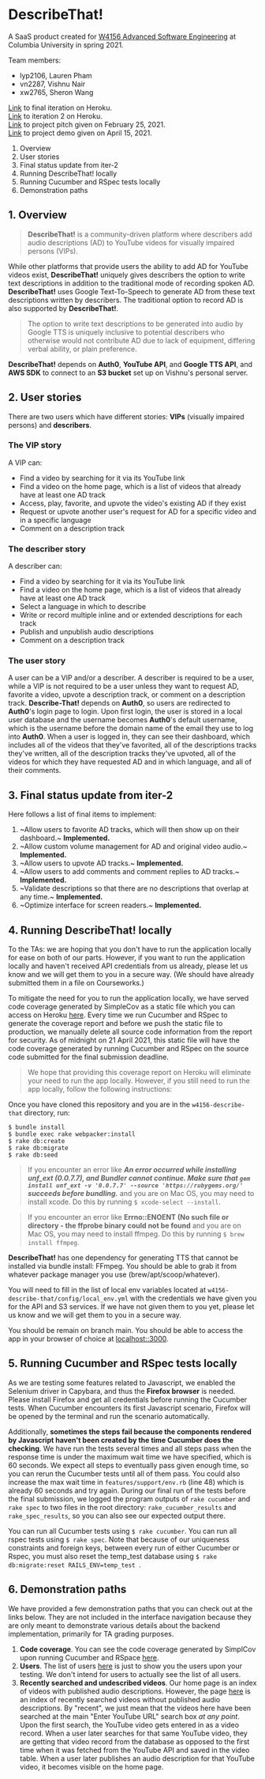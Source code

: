 # DescribeThat!

A SaaS product created for [W4156 Advanced Software Engineering](http://www.cs.columbia.edu/~junfeng/21sp-w4156/) at Columbia University in spring 2021.

Team members:

- lyp2106, Lauren Pham
- vn2287, Vishnu Nair
- xw2765, Sheron Wang

[Link](https://describe-that.herokuapp.com) to final iteration on Heroku.  
[Link](https://w4156.herokuapp.com) to iteration 2 on Heroku.  
[Link](https://youtu.be/_Xu9e_M3s20) to project pitch given on February 25, 2021.  
[Link](https://www.youtube.com/watch?v=FD_nxDqBhsU) to project demo given on April 15, 2021.

1. Overview
2. User stories
3. Final status update from iter-2
4. Running DescribeThat! locally
5. Running Cucumber and RSpec tests locally
6. Demonstration paths

## 1. Overview

> **DescribeThat!** is a community-driven platform where describers add audio descriptions (AD) to YouTube videos for visually impaired persons (VIPs).

While other platforms that provide users the ability to add AD for YouTube videos exist, **DescribeThat!** uniquely gives describers the option to write text descriptions in addition to the traditional mode of recording spoken AD. **DescribeThat!** uses Google Text-To-Speech to generate AD from these text descriptions written by describers. The traditional option to record AD is also supported by **DescribeThat!**.

> The option to write text descriptions to be generated into audio by Google TTS is uniquely inclusive to potential describers who otherwise would not contribute AD due to lack of equipment, differing verbal ability, or plain preference.

**DescribeThat!** depends on **Auth0**, **YouTube API**, and **Google TTS API**, and **AWS SDK** to connect to an **S3 bucket** set up on Vishnu's personal server.

## 2. User stories

There are two users which have different stories: **VIPs** (visually impaired persons) and **describers**.

### The **VIP** story

A VIP can:
- Find a video by searching for it via its YouTube link
- Find a video on the home page, which is a list of videos that already have at least one AD track
- Access, play, favorite, and upvote the video's existing AD if they exist
- Request or upvote another user's request for AD for a specific video and in a specific language
- Comment on a description track

### The describer story
 A describer can:
 - Find a video by searching for it via its YouTube link
 - Find a video on the home page, which is a list of videos that already have at least one AD track
 - Select a language in which to describe
 - Write or record multiple inline and or extended descriptions for each track
 - Publish and unpublish audio descriptions
- Comment on a description track

### The user story

A user can be a VIP and/or a describer. A describer is required to be a user, while a VIP is not required to be a user unless they want to request AD, favorite a video, upvote a description track, or comment on a description track. **Describe-That!** depends on **Auth0**, so users are redirected to **Auth0**'s login page to login. Upon first login, the user is stored in a local user database and the username becomes **Auth0**'s default username, which is the username before the domain name of the email they use to log into **Auth0**. When a user is logged in, they can see their dashboard, which includes all of the videos that they've favorited, all of the descriptions tracks they've written, all of the description tracks they've upvoted, all of the videos for which they have requested AD and in which language, and all of their comments.

## 3. Final status update from iter-2

Here follows a list of final items to implement:

1. ~Allow users to favorite AD tracks, which will then show up on their dashboard.~ **Implemented.**
2. ~Allow custom volume management for AD and original video audio.~ **Implemented.**
3. ~Allow users to upvote AD tracks.~ **Implemented.**
4. ~Allow users to add comments and comment replies to AD tracks.~ **Implemented.**
5. ~Validate descriptions so that there are no descriptions that overlap at any time.~ **Implemented.**
8. ~Optimize interface for screen readers.~ **Implemented.**

## 4. Running DescribeThat! locally

To the TAs: we are hoping that you don't have to run the application locally for ease on both of our parts. However, if you want to run the application locally and haven't received API credentials from us already, please let us know and we will get them to you in a secure way. (We should have already submitted them in a file on Courseworks.)

To mitigate the need for you to run the application locally, we have served code coverage generated by SimpleCov as a static file which you can access on Heroku [here](https://describe-that.herokuapp.com/coverage). Every time we run Cucumber and RSpec to generate the coverage report and before we push the static file to production, we manually delete all source code information from the report for security. As of midnight on 21 April 2021, this static file will have the code coverage generated by running Cucumber and RSpec on the source code submitted for the final submission deadline.

> We hope that providing this coverage report on Heroku will eliminate your need to run the app locally. However, if you still need to run the app locally, follow the following instructions:

Once you have cloned this repository and you are in the `w4156-describe-that` directory, run:

```
$ bundle install
$ bundle exec rake webpacker:install
$ rake db:create
$ rake db:migrate
$ rake db:seed
```

> If you encounter an error like **_An error occurred while installing unf_ext (0.0.7.7), and Bundler cannot continue. Make sure that `gem install unf_ext -v '0.0.7.7' --source 'https://rubygems.org/'` succeeds before bundling._** and you are on Mac OS, you may need to install xcode. Do this by running `$ xcode-select --install`.

> If you encounter an error like **Errno::ENOENT (No such file or directory - the ffprobe binary could not be found** and you are on Mac OS, you may need to install ffmpeg. Do this by running `$ brew install ffmpeg`.

**DescribeThat!** has one dependency for generating TTS that cannot be installed via bundle install: FFmpeg.  You should be able to grab it from whatever package manager you use (brew/apt/scoop/whatever).  

You will need to fill in the list of local env variables located at `w4156-describe-that/config/local_env.yml` with the credentials we have given you for the API and S3 services. If we have not given them to you yet, please let us know and we will get them to you in a secure way.

You should be remain on branch main. You should be able to access the app in your browser of choice at [localhost::3000](localhost::3000).

## 5. Running Cucumber and RSpec tests locally

As we are testing some features related to Javascript, we enabled the Selenium driver in Capybara, and thus the **Firefox browser** is needed. Please install Firefox and get all credentials before running the Cucumber tests. When Cucumber encounters its first Javascript scenario, Firefox will be opened by the terminal and run the scenario automatically.

Additionally, **sometimes the steps fail because the components rendered by Javascript haven't been created by the time Cucumber does the checking**. We have run the tests several times and all steps pass when the response time is under the maximum wait time we have specified, which is 60 seconds. We expect all steps to eventually pass given enough time, so you can rerun the Cucumber tests until all of them pass. You could also increase the max wait time in `features/support/env.rb` (line 48) which is already 60 seconds and try again. During our final run of the tests before the final submission, we logged the program outputs of `rake cucumber` and `rake spec` to two files in the root directory: `rake_cucumber_results` and `rake_spec_results`, so you can also see our expected output there.

You can run all Cucumber tests using `$ rake cucumber`.
You can run all rspec tests using `$ rake spec`. Note that because of our uniqueness constraints and foreign keys, between every run of either Cucumber or Rspec, you must also reset the temp_test database using `$ rake db:migrate:reset RAILS_ENV=temp_test `.

## 6. Demonstration paths

We have provided a few demonstration paths that you can check out at the links below. They are not included in the interface navigation because they are only meant to demonstrate various details about the backend implementation, primarily for TA grading purposes.

1. **Code coverage**. You can see the code coverage generated by SimplCov upon running Cucumber and RSpace [here](https://w4156.herokuapp.com/coverage).
2. **Users**. The list of users [here](https://w4156.herokuapp.com/user) is just to show you the users upon your testing. We don't intend for users to actually see the list of all users.
3. **Recently searched and undescribed videos**. Our home page is an index of videos with published audio descriptions. However, the page [here](https://w4156.herokuapp.com/video/undescribed) is an index of recently searched videos without published audio descriptions. By "recent", we just mean that the videos here have been searched at the main "Enter YouTube URL" search box _at any point_. Upon the first search, the YouTube video gets entered in as a video record. When a user later searches for that same YouTube video, they are getting that video record from the database as opposed to the first time when it was fetched from the YouTube API and saved in the video table. When a user later publishes an audio description for that YouTube video, it becomes visible on the home page.
